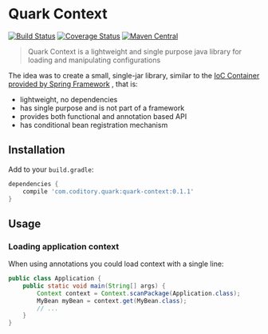 # Quark Context

[![Build Status](https://github.com/coditory/quark-context/workflows/Build/badge.svg?branch=master)](https://github.com/coditory/quark-context/actions?query=workflow%3ABuild+branch%3Amaster)
[![Coverage Status](https://coveralls.io/repos/github/coditory/quark-context/badge.svg?branch=master)](https://coveralls.io/github/coditory/quark-context?branch=master)
[![Maven Central](https://maven-badges.herokuapp.com/maven-central/com.coditory.quark/quark-context/badge.svg)](https://mvnrepository.com/artifact/com.coditory.quark/quark-context)

> Quark Context is a lightweight and single purpose java library for loading and manipulating configurations

The idea was to create a small, single-jar library, similar to
the [IoC Container provided by Spring Framework](https://docs.spring.io/spring-framework/docs/current/reference/html/core.html#beans)
, that is:

- lightweight, no dependencies
- has single purpose and is not part of a framework
- provides both functional and annotation based API
- has conditional bean registration mechanism

## Installation

Add to your `build.gradle`:

```gradle
dependencies {
    compile 'com.coditory.quark:quark-context:0.1.1'
}
```

## Usage

### Loading application context

When using annotations you could load context with a single line:

```java
public class Application {
    public static void main(String[] args) {
        Context context = Context.scanPackage(Application.class);
        MyBean myBean = context.get(MyBean.class);
        // ...
    }
}
```
